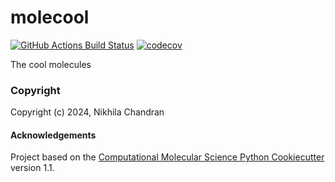 molecool
==============================
[//]: # (Badges)
[![GitHub Actions Build Status](https://github.com/REPLACE_WITH_OWNER_ACCOUNT/molecool/workflows/CI/badge.svg)](https://github.com/REPLACE_WITH_OWNER_ACCOUNT/molecool/actions?query=workflow%3ACI)
[![codecov](https://codecov.io/gh/REPLACE_WITH_OWNER_ACCOUNT/molecool/branch/main/graph/badge.svg)](https://codecov.io/gh/REPLACE_WITH_OWNER_ACCOUNT/molecool/branch/main)


The cool molecules

### Copyright

Copyright (c) 2024, Nikhila Chandran


#### Acknowledgements
 
Project based on the 
[Computational Molecular Science Python Cookiecutter](https://github.com/molssi/cookiecutter-cms) version 1.1.
